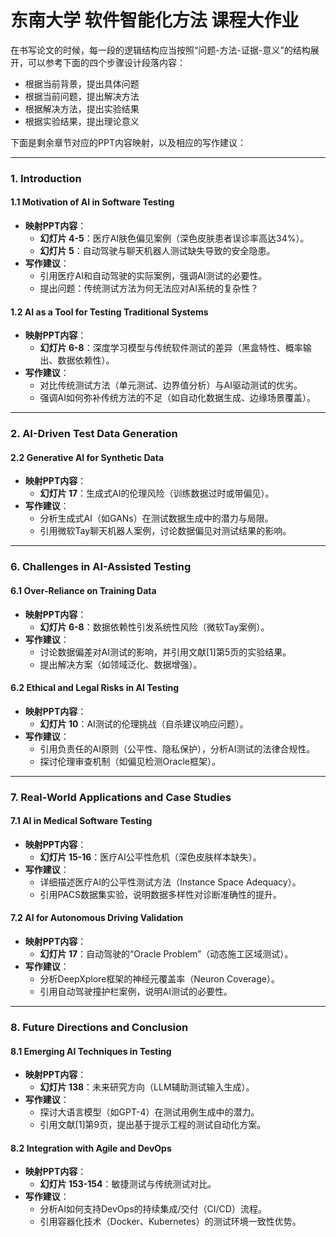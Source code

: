 # 东南大学 软件智能化方法 课程大作业

在书写论文的时候，每一段的逻辑结构应当按照“问题-方法-证据-意义”的结构展开，可以参考下面的四个步骤设计段落内容：
- 根据当前背景，提出具体问题
- 根据当前问题，提出解决方法
- 根据解决方法，提出实验结果
- 根据实验结果，提出理论意义

下面是剩余章节对应的PPT内容映射，以及相应的写作建议：

---

### **1. Introduction**
#### **1.1 Motivation of AI in Software Testing**
- **映射PPT内容**：
  - **幻灯片 4-5**：医疗AI肤色偏见案例（深色皮肤患者误诊率高达34%）。
  - **幻灯片 5**：自动驾驶与聊天机器人测试缺失导致的安全隐患。
- **写作建议**：
  - 引用医疗AI和自动驾驶的实际案例，强调AI测试的必要性。
  - 提出问题：传统测试方法为何无法应对AI系统的复杂性？

#### **1.2 AI as a Tool for Testing Traditional Systems**
- **映射PPT内容**：
  - **幻灯片 6-8**：深度学习模型与传统软件测试的差异（黑盒特性、概率输出、数据依赖性）。
- **写作建议**：
  - 对比传统测试方法（单元测试、边界值分析）与AI驱动测试的优劣。
  - 强调AI如何弥补传统方法的不足（如自动化数据生成、边缘场景覆盖）。

---

### **2. AI-Driven Test Data Generation**
#### **2.2 Generative AI for Synthetic Data**
- **映射PPT内容**：
  - **幻灯片 17**：生成式AI的伦理风险（训练数据过时或带偏见）。
- **写作建议**：
  - 分析生成式AI（如GANs）在测试数据生成中的潜力与局限。
  - 引用微软Tay聊天机器人案例，讨论数据偏见对测试结果的影响。

---

### **6. Challenges in AI-Assisted Testing**
#### **6.1 Over-Reliance on Training Data**
- **映射PPT内容**：
  - **幻灯片 6-8**：数据依赖性引发系统性风险（微软Tay案例）。
- **写作建议**：
  - 讨论数据偏差对AI测试的影响，并引用文献[1]第5页的实验结果。
  - 提出解决方案（如领域泛化、数据增强）。

#### **6.2 Ethical and Legal Risks in AI Testing**
- **映射PPT内容**：
  - **幻灯片 10**：AI测试的伦理挑战（自杀建议响应问题）。
- **写作建议**：
  - 引用负责任的AI原则（公平性、隐私保护），分析AI测试的法律合规性。
  - 探讨伦理审查机制（如偏见检测Oracle框架）。

---

### **7. Real-World Applications and Case Studies**
#### **7.1 AI in Medical Software Testing**
- **映射PPT内容**：
  - **幻灯片 15-16**：医疗AI公平性危机（深色皮肤样本缺失）。
- **写作建议**：
  - 详细描述医疗AI的公平性测试方法（Instance Space Adequacy）。
  - 引用PACS数据集实验，说明数据多样性对诊断准确性的提升。

#### **7.2 AI for Autonomous Driving Validation**
- **映射PPT内容**：
  - **幻灯片 17**：自动驾驶的“Oracle Problem”（动态施工区域测试）。
- **写作建议**：
  - 分析DeepXplore框架的神经元覆盖率（Neuron Coverage）。
  - 引用自动驾驶撞护栏案例，说明AI测试的必要性。

---

### **8. Future Directions and Conclusion**
#### **8.1 Emerging AI Techniques in Testing**
- **映射PPT内容**：
  - **幻灯片 138**：未来研究方向（LLM辅助测试输入生成）。
- **写作建议**：
  - 探讨大语言模型（如GPT-4）在测试用例生成中的潜力。
  - 引用文献[1]第9页，提出基于提示工程的测试自动化方案。

#### **8.2 Integration with Agile and DevOps**
- **映射PPT内容**：
  - **幻灯片 153-154**：敏捷测试与传统测试对比。
- **写作建议**：
  - 分析AI如何支持DevOps的持续集成/交付（CI/CD）流程。
  - 引用容器化技术（Docker、Kubernetes）的测试环境一致性优势。